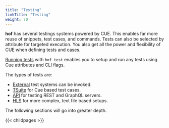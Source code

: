 ```yaml
---
title: "Testing"
linkTitle: "Testing"
weight: 70
---
```


__hof__ has several testings systems powered by CUE.
This enables far more reuse of
snippets, test cases, and commands.
Tests can also be selected by attribute
for targeted execution.
You also get all the power and flexibility of CUE
when defining tests and cases.

[Running tests](/testing/running/) with `hof test`
enables you to setup and run any tests
using Cue attributes and CLI flags.

The types of tests are:

- [External](/testing/external/) test systems can be invoked.
- [TSuite](/testing/tsuite/) for Cue based test cases.
- [API](/testing/api/) for testing REST and GraphQL servers.
- [HLS](/testing/hls/) for more complex, text file based setups.

The following sections will go into greater depth.

{{< childpages >}}
